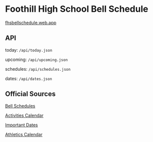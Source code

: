 # Foothill High School Bell Schedule
[fhsbellschedule.web.app](https://fhsbellschedule.web.app)

## API
today: `/api/today.json`

upcoming: `/api/upcoming.json`

schedules: `/api/schedules.json`

dates: `/api/dates.json`

## Official Sources
[Bell Schedules](https://www.tustin.k12.ca.us/foothill/about-our-school/bell-schedule)

[Activities Calendar](https://www.tustin.k12.ca.us/foothill/activities/asb/activities-calendar)

[Important Dates](https://www.tustin.k12.ca.us/foothill/about-our-school/calendars/important-dates)

[Athletics Calendar](https://www.tustin.k12.ca.us/foothill/athletics/athletics-calendar)
